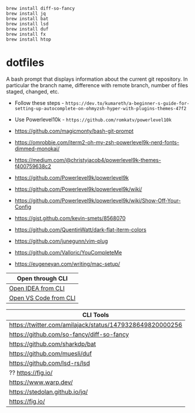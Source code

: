 ```
brew install diff-so-fancy
brew install jq
brew install bat
brew install lsd
brew install duf
brew install fx
brew install htop
```

# dotfiles

A bash prompt that displays information about the current git repository. In particular the branch name, difference with remote branch, number of files staged, changed, etc.

- Follow these steps - `https://dev.to/kumareth/a-beginner-s-guide-for-setting-up-autocomplete-on-ohmyzsh-hyper-with-plugins-themes-47f2`
- Use Powerlevel10k - `https://github.com/romkatv/powerlevel10k`

- https://github.com/magicmonty/bash-git-prompt

- https://omrobbie.com/iterm2-oh-my-zsh-powerlevel9k-nerd-fonts-dimmed-monokai/
- https://medium.com/@christyjacob4/powerlevel9k-themes-f400759638c2
- https://github.com/Powerlevel9k/powerlevel9k
- https://github.com/Powerlevel9k/powerlevel9k/wiki/
- https://github.com/Powerlevel9k/powerlevel9k/wiki/Show-Off-Your-Config

- https://gist.github.com/kevin-smets/8568070
- https://github.com/QuentinWatt/dark-flat-iterm-colors


- https://github.com/junegunn/vim-plug
- https://github.com/Valloric/YouCompleteMe

- https://eugeneyan.com/writing/mac-setup/

| Open through CLI |
| ------- |
| [Open IDEA from CLI](https://www.jetbrains.com/help/idea/2024.2/working-with-the-ide-features-from-command-line.html#standalone) |
| [Open VS Code from CLI](https://code.visualstudio.com/docs/setup/mac#_launching-from-the-command-line) |

| CLI Tools |
| ------- |
|https://twitter.com/amilajack/status/1479328649820000256|
|https://github.com/so-fancy/diff-so-fancy|
|https://github.com/sharkdp/bat|
|https://github.com/muesli/duf|
|https://github.com/lsd-rs/lsd|
|?? https://fig.io/|
|https://www.warp.dev/|
|https://stedolan.github.io/jq/|
|https://fig.io/|
